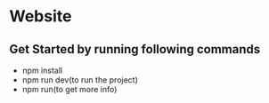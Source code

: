 # Website
## Get Started by running following commands
- npm install
- npm run dev(to run the project)
- npm run(to get more info)
